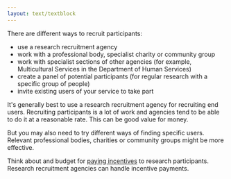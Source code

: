 ```yaml
---
layout: text/textblock
---
```


There are different ways to recruit participants:
- use a research recruitment agency
- work with a professional body, specialist charity or community group
- work with specialist sections of other agencies (for example, Multicultural Services in the Department of Human Services)
- create a panel of potential participants (for regular research with a specific group of people)
- invite existing users of your service to take part

It's generally best to use a research recruitment agency for recruiting end users. Recruiting participants is a lot of work and agencies tend to be able to do it at a reasonable rate. This can be good value for money. 

But you may also need to try different ways of finding specific users. Relevant professional bodies, charities or community groups might be more effective.

Think about and budget for [paying incentives](../paying-incentives/) to research participants. Research recruitment agencies can handle incentive payments.
